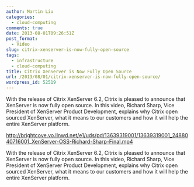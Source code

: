 ```yaml
---
author: Martin Liu
categories:
  - cloud-computing
comments: true
date: 2013-08-01T09:26:51Z
post_format:
  - Video
slug: citrix-xenserver-is-now-fully-open-source
tags:
  - infrastructure
  - cloud-computing
title: Citrix XenServer is Now Fully Open Source
url: /2013/08/01/citrix-xenserver-is-now-fully-open-source/
wordpress_id: 52519
---
```


With the release of Citrix XenServer 6.2, Citrix is pleased to announce
that XenServer is now fully open source. In this video, Richard Sharp, Vice President
of XenServer Product Development, explains why Citrix open sourced XenServer, what
it means to our customers and how it will help the entire XenServer platform.

http://brightcove.vo.llnwd.net/e1/uds/pd/13639319001/13639319001_2488040716001_XenServer-OSS-Richard-Sharp-Final.mp4

With the release of Citrix XenServer 6.2, Citrix is pleased to announce that XenServer is now fully open source. In this video, Richard Sharp, Vice President of XenServer Product Development, explains why Citrix open sourced XenServer, what it means to our customers and how it will help the entire XenServer platform.
